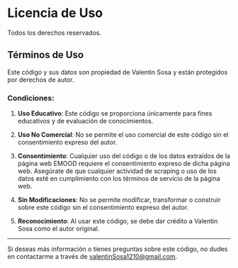 # Licencia de Uso

Todos los derechos reservados.

## Términos de Uso

Este código y sus datos son propiedad de Valentin Sosa y están protegidos por derechos de autor. 

### Condiciones:

1. **Uso Educativo**: Este código se proporciona únicamente para fines educativos y de evaluación de conocimientos. 
   
2. **Uso No Comercial**: No se permite el uso comercial de este código sin el consentimiento expreso del autor.

3. **Consentimiento**: Cualquier uso del código o de los datos extraídos de la página web EMOOD requiere el consentimiento expreso de dicha página web. Asegúrate de que cualquier actividad de scraping o uso de los datos esté en cumplimiento con los términos de servicio de la página web.

4. **Sin Modificaciones**: No se permite modificar, transformar o construir sobre este código sin el consentimiento expreso del autor.

5. **Reconocimiento**: Al usar este código, se debe dar crédito a Valentin Sosa como el autor original.

---

Si deseas más información o tienes preguntas sobre este código, no dudes en contactarme a través de valentinSosa1210@gmail.com.
